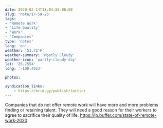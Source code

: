 ```yaml
---
date: 2020-02-14T18:04:55-06:00
slug: 'note/17-59-26'
tags:
- 'Remote Work'
- 'Life Quality'
- 'Work'
- 'Companies'
type: 'notes'
lang: 'en'
weather: '51.72°F'
weather-summary: 'Mostly Cloudy'
weather-icon: 'partly-cloudy-day'
lat: '25.7554'
long: '-100.4023'

photos:

syndication_links:
    - https://brid.gy/publish/twitter
---
```

Companies that do not offer remote work will have more and more problems finding or retaining talent.
They will need a good reason for their workers to agree to sacrifice their quality of life.
https://lp.buffer.com/state-of-remote-work-2020
   